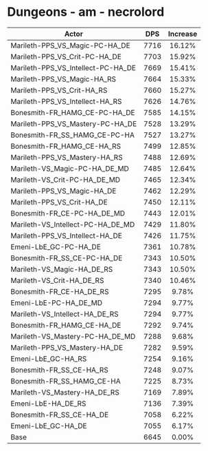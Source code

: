 # Dungeons - am - necrolord
| Actor | DPS | Increase |
|---|:---:|:---:|
|Marileth-PPS_VS_Magic-PC-HA_DE|7716|16.12%|
|Marileth-PPS_VS_Crit-PC-HA_DE|7703|15.92%|
|Marileth-PPS_VS_Intellect-PC-HA_DE|7669|15.41%|
|Marileth-PPS_VS_Magic-HA_RS|7664|15.33%|
|Marileth-PPS_VS_Crit-HA_RS|7660|15.27%|
|Marileth-PPS_VS_Intellect-HA_RS|7626|14.76%|
|Bonesmith-FR_HAMG_CE-PC-HA_DE|7585|14.15%|
|Marileth-PPS_VS_Mastery-PC-HA_DE|7528|13.29%|
|Bonesmith-FR_SS_HAMG_CE-PC-HA|7527|13.27%|
|Bonesmith-FR_HAMG_CE-HA_RS|7499|12.85%|
|Marileth-PPS_VS_Mastery-HA_RS|7488|12.69%|
|Marileth-VS_Magic-PC-HA_DE_MD|7485|12.64%|
|Marileth-VS_Crit-PC-HA_DE_MD|7465|12.34%|
|Marileth-PPS_VS_Magic-HA_DE|7462|12.29%|
|Marileth-PPS_VS_Crit-HA_DE|7450|12.11%|
|Bonesmith-FR_CE-PC-HA_DE_MD|7443|12.01%|
|Marileth-VS_Intellect-PC-HA_DE_MD|7429|11.80%|
|Marileth-PPS_VS_Intellect-HA_DE|7426|11.75%|
|Emeni-LbE_GC-PC-HA_DE|7361|10.78%|
|Bonesmith-FR_SS_CE-PC-HA_DE|7343|10.50%|
|Marileth-VS_Magic-HA_DE_RS|7343|10.50%|
|Marileth-VS_Crit-HA_DE_RS|7340|10.46%|
|Bonesmith-FR_CE-HA_DE_RS|7295|9.78%|
|Emeni-LbE-PC-HA_DE_MD|7294|9.77%|
|Marileth-VS_Intellect-HA_DE_RS|7294|9.77%|
|Bonesmith-FR_HAMG_CE-HA_DE|7292|9.74%|
|Marileth-VS_Mastery-PC-HA_DE_MD|7288|9.68%|
|Marileth-PPS_VS_Mastery-HA_DE|7282|9.59%|
|Emeni-LbE_GC-HA_RS|7254|9.16%|
|Bonesmith-FR_SS_CE-HA_RS|7248|9.07%|
|Bonesmith-FR_SS_HAMG_CE-HA|7225|8.73%|
|Marileth-VS_Mastery-HA_DE_RS|7169|7.89%|
|Emeni-LbE-HA_DE_RS|7136|7.39%|
|Bonesmith-FR_SS_CE-HA_DE|7058|6.22%|
|Emeni-LbE_GC-HA_DE|7055|6.17%|
|Base|6645|0.00%|
